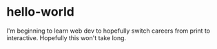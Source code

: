 # hello-world
I'm beginning to learn web dev to hopefully switch careers from print to interactive.
Hopefully this won't take long.
